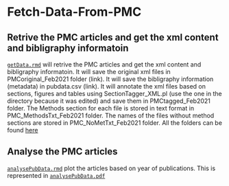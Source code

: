 # Fetch-Data-From-PMC

## Retrive the PMC articles and get the xml content and bibligraphy informatoin
[`getData.rmd`](getData.rmd) will retrive the PMC articles and get the xml content and bibligraphy informatoin.
It will save the original xml files in PMCoriginal_Feb2021 folder (link). It will save the bibligraphy information (metadata) in pubdata.csv (link). It will annotate the xml files based on sections, figures and tables using SectionTagger_XML.pl (use the one in the directory because it was edited) and save them in PMCtagged_Feb2021 folder. The Methods section for each file is stored in text format in PMC_MethodsTxt_Feb2021 folder. The names of the files without method sections are stored in PMC_NoMetTxt_Feb2021 folder. All the folders can be found [here](https://drive.google.com/drive/folders/1YOZm1PZ4ZAJyAqOd4gZ_a2rPRQlG3g8d?usp=sharing)


## Analyse the PMC articles 
[`analysePubData.rmd`]([analysePubData.rmd](https://github.com/ManalBah/Fetch-Data-From-PMC/blob/main/analysePubData.Rmd))  plot the articles  based on year of publications. This is represented in 
[`analysePubData.pdf`](analysePubData.pdf)

